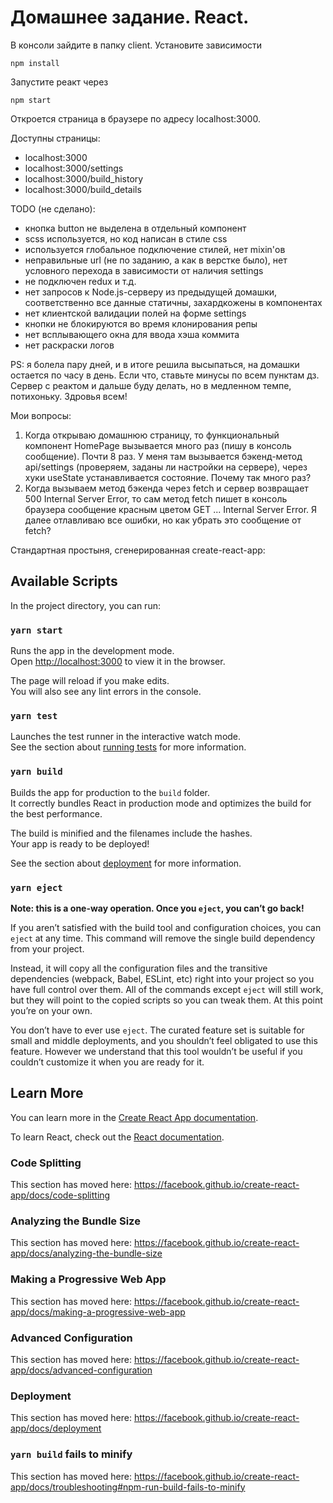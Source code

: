 # Домашнее задание. React.

В консоли зайдите в папку client. Установите зависимости
```
npm install
```

Запустите реакт через
```
npm start
```

Откроется страница в браузере по адресу localhost:3000.

Доступны страницы:
* localhost:3000
* localhost:3000/settings
* localhost:3000/build_history
* localhost:3000/build_details

TODO (не сделано):
* кнопка button не выделена в отдельный компонент
* scss используется, но код написан в стиле css
* используется глобальное подключение стилей, нет mixin'ов
* неправильные url (не по заданию, а как в верстке было), нет условного перехода в зависимости от наличия settings
* не подключен redux и т.д.
* нет запросов к Node.js-серверу из предыдущей домашки, соответственно все данные статичны, захардкожены в компонентах
* нет клиентской валидации полей на форме settings
* кнопки не блокируются во время клонирования репы
* нет всплывающего окна для ввода хэша коммита
* нет раскраски логов 

PS: я болела пару дней, и в итоге решила высыпаться, на домашки остается по часу в день. Если что, ставьте минусы по всем пунктам дз. Сервер с реактом и дальше буду делать, но в медленном темпе, потихоньку. Здровья всем!

Мои вопросы:
1. Когда открываю домашнюю страницу, то функциональный компонент HomePage вызывается много раз (пишу в консоль сообщение). Почти 8 раз. У меня там вызывается бэкенд-метод api/settings (проверяем, заданы ли настройки на сервере), через хуки useState устанавливается состояние. Почему так много раз?
2. Когда вызываем метод бэкенда через fetch и сервер возвращает 500 Internal Server Error, то сам метод fetch пишет в консоль браузера сообщение красным цветом GET ... Internal Server Error. Я далее отлавливаю все ошибки, но как убрать это сообщение от fetch?



Стандартная простыня, сгенерированная create-react-app:

## Available Scripts

In the project directory, you can run:

### `yarn start`

Runs the app in the development mode.<br />
Open [http://localhost:3000](http://localhost:3000) to view it in the browser.

The page will reload if you make edits.<br />
You will also see any lint errors in the console.

### `yarn test`

Launches the test runner in the interactive watch mode.<br />
See the section about [running tests](https://facebook.github.io/create-react-app/docs/running-tests) for more information.

### `yarn build`

Builds the app for production to the `build` folder.<br />
It correctly bundles React in production mode and optimizes the build for the best performance.

The build is minified and the filenames include the hashes.<br />
Your app is ready to be deployed!

See the section about [deployment](https://facebook.github.io/create-react-app/docs/deployment) for more information.

### `yarn eject`

**Note: this is a one-way operation. Once you `eject`, you can’t go back!**

If you aren’t satisfied with the build tool and configuration choices, you can `eject` at any time. This command will remove the single build dependency from your project.

Instead, it will copy all the configuration files and the transitive dependencies (webpack, Babel, ESLint, etc) right into your project so you have full control over them. All of the commands except `eject` will still work, but they will point to the copied scripts so you can tweak them. At this point you’re on your own.

You don’t have to ever use `eject`. The curated feature set is suitable for small and middle deployments, and you shouldn’t feel obligated to use this feature. However we understand that this tool wouldn’t be useful if you couldn’t customize it when you are ready for it.

## Learn More

You can learn more in the [Create React App documentation](https://facebook.github.io/create-react-app/docs/getting-started).

To learn React, check out the [React documentation](https://reactjs.org/).

### Code Splitting

This section has moved here: https://facebook.github.io/create-react-app/docs/code-splitting

### Analyzing the Bundle Size

This section has moved here: https://facebook.github.io/create-react-app/docs/analyzing-the-bundle-size

### Making a Progressive Web App

This section has moved here: https://facebook.github.io/create-react-app/docs/making-a-progressive-web-app

### Advanced Configuration

This section has moved here: https://facebook.github.io/create-react-app/docs/advanced-configuration

### Deployment

This section has moved here: https://facebook.github.io/create-react-app/docs/deployment

### `yarn build` fails to minify

This section has moved here: https://facebook.github.io/create-react-app/docs/troubleshooting#npm-run-build-fails-to-minify
